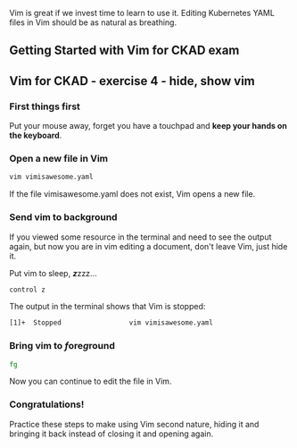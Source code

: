 Vim is great if we invest time to learn to use it. Editing Kubernetes YAML files in Vim should be as natural as breathing.

## Getting Started with Vim for CKAD exam

## Vim for CKAD - exercise 4 - hide, show vim

### First things first
Put your mouse away, forget you have a touchpad and **keep your hands on the keyboard**.

### Open a new file in Vim
```bash
vim vimisawesome.yaml
```
If the file vimisawesome.yaml does not exist, Vim opens a new file.

### Send vim to background
If you viewed some resource in the terminal and need to see the output again, but now you are in vim editing a document, don't leave Vim, just hide it.

Put vim to sleep, ***z***zzz...

```bash
control z
```

The output in the terminal shows that Vim is stopped:
```bash
[1]+  Stopped                 vim vimisawesome.yaml
```
### Bring vim to ***f***ore***g***round

```bash
fg
```

Now you can continue to edit the file in Vim.

### Congratulations!
Practice these steps to make using Vim second nature, hiding it and bringing it back instead of closing it and opening again.

